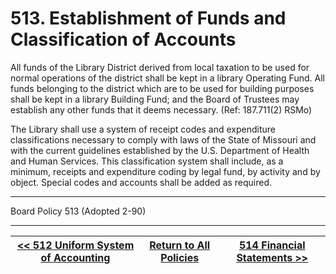 # 513. Establishment of Funds and Classification of Accounts

All funds of the Library District derived from local taxation to be used for normal operations of the district shall be kept in a library Operating Fund. All funds belonging to the district which are to be used for building purposes shall be kept in a library Building Fund; and the Board of Trustees may establish any other funds that it deems necessary. (Ref: 187.711(2) RSMo)

The Library shall use a system of receipt codes and expenditure classifications necessary to comply with laws of the State of Missouri and with the current guidelines established by the U.S. Department of Health and Human Services. This classification system shall include, as a minimum, receipts and expenditure coding by legal fund, by activity and by object. Special codes and accounts shall be added as required.

---

Board Policy 513 (Adopted 2-90)

---
[<< 512 Uniform System of Accounting](/policies/500-administration-support/512.md) | [Return to All Policies](/policies/) | [514 Financial Statements >>](/policies/500-administration-support/514.md)
--- | --- | ---
